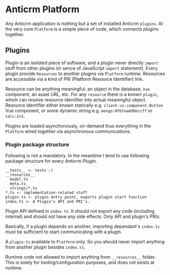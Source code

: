 # Anticrm Platform

Any Anticrm application is nothing but a set of installed Anticrm `plugins`. 
At the very core `Platform` is a simple piece of code, which connects plugins together.

## Plugins

Plugin is an *isolated* piece of software, and a plugin never directly `import` stuff from other plugins 
(in sence of JavaScript `import` statement). Every plugin provide `Resources` to another plugins via
`Platform` runtime. Resources are accessible via a kind of PRI (Platform Resource Identifier) link.

Resource can be anything meaningful: an object in the database, `Vue` component, an asset URL, etc. 
For any `resource` there is a known `plugin`, which can *resolve* resource identifier into actual meaningful object.
Resource identifier either known statically e.g. `client-ui:component.Button` Vue component, or some dynamic string e.g. 
`mongo:0fbfaaddbbccff` or `calc:2+2`.

Plugins are loaded asynchonously, on-demand thus everything in the `Platform` wired together via asynchronous communications.

### Plugin package structure

Following is not a mandatory. In the meantime I tend to use following package structure for every Anticrm Plugin.

```
__tests__ <- tests :)
__resources__
  model.ts
  meta.ts
  strings/*.ts
*.ts <- implementation-related stuff
plugin.ts <- plugin entry point, exports plugin start function
index.ts <- A Plugin's API and PRI's. 
```

Plugin API defined in `index.ts`. It should not export any code (including internal) and should not have any side effects.
Only API and plugin's PRIs.

Basically, if a plugin depends on another, importing dependant's `index.ts` must be sufficient to start communicating with a plugin.

A `plugin.ts` available to `Platform` only. So you should never import anything from another plugin besides `index.ts`.

Runtime code not allowed to import anything from `__resources__` folder. This is solely for tooling/configuration purposes, and does not exists at runtime.
